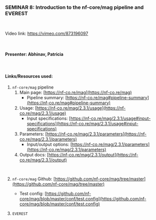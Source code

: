 ### SEMINAR 8: Introduction to the nf-core/mag pipeline and EVEREST

<br>

Video link: https://vimeo.com/873196097 

<br>

#### **Presenter: Abhinav, Patricia**

 <br> 

#### **Links/Resources used:**


1. `nf-core/mag` pipeline
    1. Main page: [https://nf-co.re/mag](https://nf-co.re/mag)
        - Pipeline summary: [https://nf-co.re/mag#pipeline-summary](https://nf-co.re/mag#pipeline-summary) 
    2. Usage: [https://nf-co.re/mag/2.3.1/usage](https://nf-co.re/mag/2.3.1/usage)
        - Input specifications: [https://nf-co.re/mag/2.3.1/usage#input-specifications](https://nf-co.re/mag/2.3.1/usage#input-specifications) 
    3. Parameters: [https://nf-co.re/mag/2.3.1/parameters](https://nf-co.re/mag/2.3.1/parameters)
        - Input/output options: [https://nf-co.re/mag/2.3.1/parameters](https://nf-co.re/mag/2.3.1/parameters) 
    4. Output docs: [https://nf-co.re/mag/2.3.1/output](https://nf-co.re/mag/2.3.1/output)
   
<br>

2. `nf-core/mag` Github: [https://github.com/nf-core/mag/tree/master](https://github.com/nf-core/mag/tree/master)
    - Test config: [https://github.com/nf-core/mag/blob/master/conf/test.config](https://github.com/nf-core/mag/blob/master/conf/test.config)

3. `EVEREST`